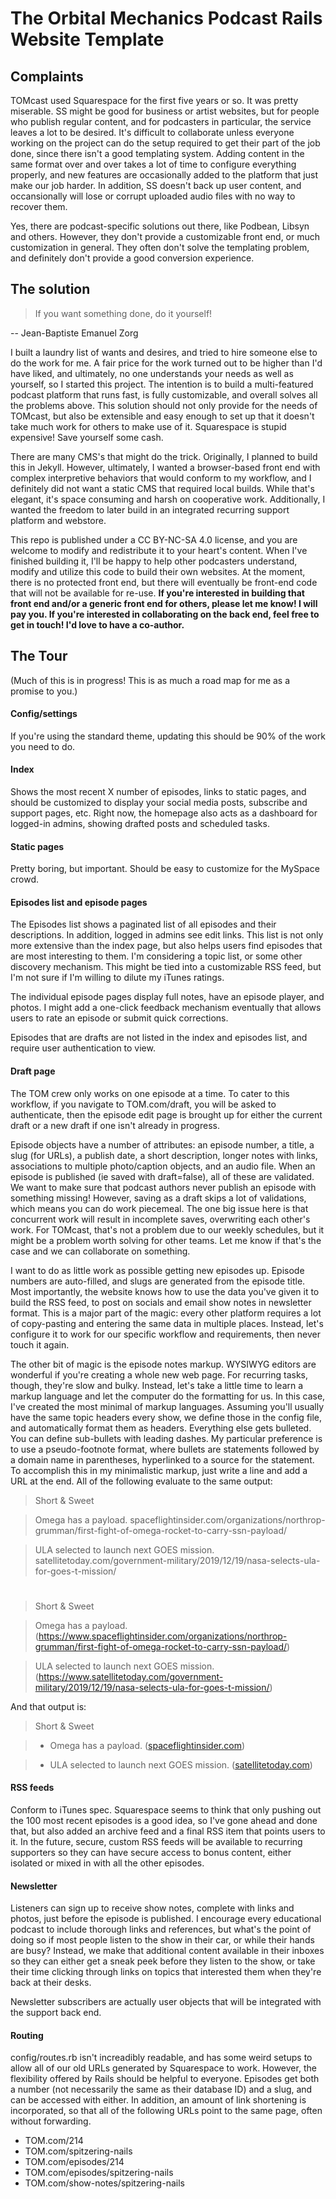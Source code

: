 # The Orbital Mechanics Podcast Rails Website Template

## Complaints
TOMcast used Squarespace for the first five years or so. It was pretty miserable. SS might be good for business or artist websites, but for people who publish regular content, and for podcasters in particular, the service leaves a lot to be desired. It's difficult to collaborate unless everyone working on the project can do the setup required to get their part of the job done, since there isn't a good templating system. Adding content in the same format over and over takes a lot of time to configure everything properly, and new features are occasionally added to the platform that just make our job harder. In addition, SS doesn't back up user content, and occansionally will lose or corrupt uploaded audio files with no way to recover them.

Yes, there are podcast-specific solutions out there, like Podbean, Libsyn and others. However, they don't provide a customizable front end, or much customization in general. They often don't solve the templating problem, and definitely don't provide a good conversion experience.

## The solution
> If you want something done, do it yourself!

-- Jean-Baptiste Emanuel Zorg

I built a laundry list of wants and desires, and tried to hire someone else to do the work for me. A fair price for the work turned out to be higher than I'd have liked, and ultimately, no one understands your needs as well as yourself, so I started this project. The intention is to build a multi-featured podcast platform that runs fast, is fully customizable, and overall solves all the problems above. This solution should not only provide for the needs of TOMcast, but also be extensible and easy enough to set up that it doesn't take much work for others to make use of it. Squarespace is stupid expensive! Save yourself some cash.

There are many CMS's that might do the trick. Originally, I planned to build this in Jekyll. However, ultimately, I wanted a browser-based front end with complex interpretive behaviors that would conform to my workflow, and I definitely did not want a static CMS that required local builds. While that's elegant, it's space consuming and harsh on cooperative work. Additionally, I wanted the freedom to later build in an integrated recurring support platform and webstore.

This repo is published under a CC BY-NC-SA 4.0 license, and you are welcome to modify and redistribute it to your heart's content. When I've finished building it, I'll be happy to help other podcasters understand, modify and utilize this code to build their own websites. At the moment, there is no protected front end, but there will eventually be front-end code that will not be available for re-use. **If you're interested in building that front end and/or a generic front end for others, please let me know! I will pay you. If you're interested in collaborating on the back end, feel free to get in touch! I'd love to have a co-author.**

## The Tour

(Much of this is in progress! This is as much a road map for me as a promise to you.)

#### Config/settings

If you're using the standard theme, updating this should be 90% of the work you need to do.

#### Index

Shows the most recent X number of episodes, links to static pages, and should be customized to display your social media posts, subscribe and support pages, etc. Right now, the homepage also acts as a dashboard for logged-in admins, showing drafted posts and scheduled tasks.

#### Static pages

Pretty boring, but important. Should be easy to customize for the MySpace crowd.

#### Episodes list and episode pages

The Episodes list shows a paginated list of all episodes and their descriptions. In addition, logged in admins see edit links. This list is not only more extensive than the index page, but also helps users find episodes that are most interesting to them. I'm considering a topic list, or some other discovery mechanism. This might be tied into a customizable RSS feed, but I'm not sure if I'm willing to dilute my iTunes ratings.

The individual episode pages display full notes, have an episode player, and photos. I might add a one-click feedback mechanism eventually that allows users to rate an episode or submit quick corrections.

Episodes that are drafts are not listed in the index and episodes list, and require user authentication to view.

#### Draft page

The TOM crew only works on one episode at a time. To cater to this workflow, if you navigate to TOM.com/draft, you will be asked to authenticate, then the episode edit page is brought up for either the current draft or a new draft if one isn't already in progress.

Episode objects have a number of attributes: an episode number, a title, a slug (for URLs), a publish date, a short description, longer notes with links, associations to multiple photo/caption objects, and an audio file. When an episode is published (ie saved with draft=false), all of these are validated. We want to make sure that podcast authors never publish an episode with something missing! However, saving as a draft skips a lot of validations, which means you can do work piecemeal. The one big issue here is that concurrent work will result in incomplete saves, overwriting each other's work. For TOMcast, that's not a problem due to our weekly schedules, but it might be a problem worth solving for other teams. Let me know if that's the case and we can collaborate on something.

I want to do as little work as possible getting new episodes up. Episode numbers are auto-filled, and slugs are generated from the episode title. Most importantly, the website knows how to use the data you've given it to build the RSS feed, to post on socials and email show notes in newsletter format. This is a major part of the magic: every other platform requires a lot of copy-pasting and entering the same data in multiple places. Instead, let's configure it to work for our specific workflow and requirements, then never touch it again.

The other bit of magic is the episode notes markup. WYSIWYG editors are wonderful if you're creating a whole new web page. For recurring tasks, though, they're slow and bulky. Instead, let's take a little time to learn a markup language and let the computer do the formatting for us. In this case, I've created the most minimal of markup languages. Assuming you'll usually have the same topic headers every show, we define those in the config file, and automatically format them as headers. Everything else gets bulleted. You can define sub-bullets with leading dashes. My particular preference is to use a pseudo-footnote format, where bullets are statements followed by a domain name in parentheses, hyperlinked to a source for the statement. To accomplish this in my minimalistic markup, just write a line and add a URL at the end. All of the following evaluate to the same output:

> Short & Sweet

> Omega has a payload. spaceflightinsider.com/organizations/northrop-grumman/first-fight-of-omega-rocket-to-carry-ssn-payload/

> ULA selected to launch next GOES mission. satellitetoday.com/government-military/2019/12/19/nasa-selects-ula-for-goes-t-mission/

#

> Short & Sweet

> Omega has a payload. (https://www.spaceflightinsider.com/organizations/northrop-grumman/first-fight-of-omega-rocket-to-carry-ssn-payload/)

> ULA selected to launch next GOES mission. (https://www.satellitetoday.com/government-military/2019/12/19/nasa-selects-ula-for-goes-t-mission/)

And that output is:

> Short & Sweet

> - Omega has a payload. ([spaceflightinsider.com](https://www.spaceflightinsider.com/organizations/northrop-grumman/first-fight-of-omega-rocket-to-carry-ssn-payload/))

> - ULA selected to launch next GOES mission. ([satellitetoday.com](https://www.satellitetoday.com/government-military/2019/12/19/nasa-selects-ula-for-goes-t-mission/))

#### RSS feeds

Conform to iTunes spec. Squarespace seems to think that only pushing out the 100 most recent episodes is a good idea, so I've gone ahead and done that, but also added an archive feed and a final RSS item that points users to it. In the future, secure, custom RSS feeds will be available to recurring supporters so they can have secure access to bonus content, either isolated or mixed in with all the other episodes.

#### Newsletter

Listeners can sign up to receive show notes, complete with links and photos, just before the episode is published. I encourage every educational podcast to include thorough links and references, but what's the point of doing so if most people listen to the show in their car, or while their hands are busy? Instead, we make that additional content available in their inboxes so they can either get a sneak peek before they listen to the show, or take their time clicking through links on topics that interested them when they're back at their desks.

Newsletter subscribers are actually user objects that will be integrated with the support back end.

#### Routing

config/routes.rb isn't increadibly readable, and has some weird setups to allow all of our old URLs generated by Squarespace to work. However, the flexibility offered by Rails should be helpful to everyone. Episodes get both a number (not necessarily the same as their database ID) and a slug, and can be accessed with either. In addition, an amount of link shortening is incorporated, so that all of the following URLs point to the same page, often without forwarding.

- TOM.com/214
- TOM.com/spitzering-nails
- TOM.com/episodes/214
- TOM.com/episodes/spitzering-nails
- TOM.com/show-notes/spitzering-nails
